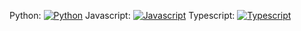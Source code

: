 Python: [![Python](https://raw.githubusercontent.com/vscode-icons/vscode-icons/ar21/icons/python/python-ar21.svg)](https://www.python.org/)
Javascript: [![Javascript](https://raw.githubusercontent.com/vscode-icons/vscode-icons/ar21/icons/javascript/javascript-ar21.svg)](https://developer.mozilla.org/en-US/docs/Web/JavaScript)
Typescript: [![Typescript](https://raw.githubusercontent.com/vscode-icons/vscode-icons/ar21/icons/typescript/typescript-ar21.svg)](https://www.typescriptlang.org/)
